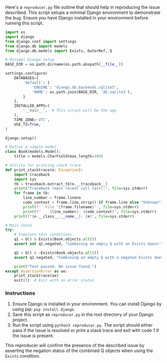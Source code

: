 Here's a `reproducer.py` file outline that should help in reproducing the issue described. This script setups a minimal Django environment to demonstrate the bug. Ensure you have Django installed in your environment before running this script.

```python
import os
import django
from django.conf import settings
from django.db import models
from django.db.models import Exists, OuterRef, Q

# Minimal Django setup
BASE_DIR = os.path.dirname(os.path.abspath(__file__))

settings.configure(
    DATABASES={
        'default': {
            'ENGINE': 'django.db.backends.sqlite3',
            'NAME': os.path.join(BASE_DIR, 'db.sqlite3'),
        }
    },
    INSTALLED_APPS=(
        '__main__',  # This script will be the app
    ),
    TIME_ZONE='UTC',
    USE_TZ=True,
)

django.setup()

# Define a simple model
class Book(models.Model):
    title = models.CharField(max_length=100)

# Utility for printing stack trace
def print_stacktrace(e: Exception):
    import traceback
    import sys
    tb = traceback.extract_tb(e.__traceback__)
    print("Traceback (most recent call last):", file=sys.stderr)
    for frame in tb:
        line_number = frame.lineno
        code_context = frame.line.strip() if frame.line else "Unknown"
        print(f'  File "{frame.filename}"', file=sys.stderr)
        print(f"    {line_number}: {code_context}", file=sys.stderr)
    print(f"{e.__class__.__name__}: {e}", file=sys.stderr)

# Main check
try:
    # Simulate test conditions
    q1 = Q() & Exists(Book.objects.all())
    assert not q1.negated, "Combining an empty Q with an Exists doesn't negate as expected."

    q2 = Q() & ~Exists(Book.objects.all())
    assert q2.negated, "Combining an empty Q with a negated Exists does not preserve negation."

    print("Test passed. No issue found.")
except AssertionError as ae:
    print_stacktrace(ae)
    exit(1)  # Exit with an error status
```

### Instructions

1. Ensure Django is installed in your environment. You can install Django by using pip: `pip install django`.
2. Save this script as `reproducer.py` in the root directory of your Django project.
3. Run the script using `python3 reproducer.py`. The script should either pass if the issue is resolved or print a stack trace and exit with code 1 if the issue is present.

This reproducer will confirm the presence of the described issue by asserting the negation status of the combined Q objects when using the `Exists` condition.